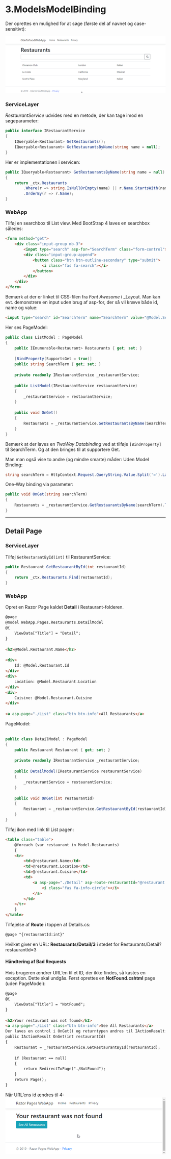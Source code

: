 ﻿# 3.ModelsModelBinding
Der oprettes en mulighed for at søge (første del af navnet og case-sensitivt):  

![Search](IndexList.png)

### ServiceLayer

*RestaurantService* udvides med en metode, der kan tage imod en søgeparameter:
```c#
public interface IRestaurantService
{
    IQueryable<Restaurant> GetRestaurants();
    IQueryable<Restaurant> GetRestaurantsByName(string name = null);
}
```

Her er implementationen i servicen:
```c#
public IQueryable<Restaurant> GetRestaurantsByName(string name = null)
{
    return _ctx.Restaurants
        .Where(r => string.IsNullOrEmpty(name) || r.Name.StartsWith(name))
        .OrderBy(r => r.Name);
}
```
  

### WebApp
Tilføj en searchbox til List view. Med BootStrap 4 laves en searchbox således:
```html
<form method="get">
    <div class="input-group mb-3">
        <input type="search" asp-for="SearchTerm" class="form-control">
        <div class="input-group-append">
            <button class="btn btn-outline-secondary" type="submit">
                <i class="fas fa-search"></i>
            </button>
        </div>
    </div>
</form>
```

Bemærk at der er linket til CSS-filen fra *Font Awesome* i _Layout.
Man kan evt. demonstrere en input uden brug af asp-for, der så vil kræve både id, name og value:
```html
<input type="search" id="SearchTerm" name="SearchTerm" value="@Model.SearchTerm">
```

Her ses PageModel:
```c#
public class ListModel : PageModel
{
    public IEnumerable<Restaurant> Restaurants { get; set; }
 
    [BindProperty(SupportsGet = true)]
    public string SearchTerm { get; set; }
 
    private readonly IRestaurantService _restaurantService;
 
    public ListModel(IRestaurantService restaurantService)
    {
        _restaurantService = restaurantService;
    }
 
    public void OnGet()
    {
        Restaurants = _restaurantService.GetRestaurantsByName(SearchTerm);
    }
}
```

Bemærk at der laves en *TwoWay Databinding* ved at tilføje ```[BindProperty]``` til SearchTerm. Og at den bringes til at supportere Get.

Man man også vise to andre (og mindre smarte) måder:
Uden Model Binding:
```c#
string searchTerm = HttpContext.Request.QueryString.Value.Split('=').LastOrDefault();
```
One-Way binding via parameter:
```C#
public void OnGet(string searchTerm)
{
    Restaurants = _restaurantService.GetRestaurantsByName(searchTerm).ToList();
}
```

---
## Detail Page
### ServiceLayer
Tilføj  ```GetRestarantById(int)``` til RestaurantService:
```c#
public Restaurant GetRestaurantById(int restaurantId)
{
    return _ctx.Restaurants.Find(restaurantId);
}
```


### WebApp
Opret en Razor Page kaldet **Detail** i Restaurant-folderen.
```html
@page
@model WebApp.Pages.Restaurants.DetailModel
@{
    ViewData["Title"] = "Detail";
}
 
<h2>@Model.Restaurant.Name</h2>
 
<div>
    Id: @Model.Restaurant.Id
</div>
<div>
    Location: @Model.Restaurant.Location
</div>
<div>
    Cuisine: @Model.Restaurant.Cuisine
</div>
 
<a asp-page="./List" class="btn btn-info">All Restaurants</a>
```

PageModel:
```c#

public class DetailModel : PageModel
{
    public Restaurant Restaurant { get; set; }
 
    private readonly IRestaurantService _restaurantService;
 
    public DetailModel(IRestaurantService restaurantService)
    {
        _restaurantService = restaurantService;
    }
 
    public void OnGet(int restaurantId)
    {
        Restaurant = _restaurantService.GetRestaurantById(restaurantId);
    }
}
```

Tilføj ikon med link til List pagen:
```html
<table class="table">
    @foreach (var restaurant in Model.Restaurants)
    {
    <tr>
        <td>@restaurant.Name</td>
        <td>@restaurant.Location</td>
        <td>@restaurant.Cuisine</td>
        <td>
            <a asp-page="./Detail" asp-route-restaurantId="@restaurant.Id">
                <i class="fas fa-info-circle"></i>
            </a>
        </td>
    </tr>
    }
</table>
```

Tilføjelse af **Route** i toppen af Details.cs:
```html
@page "{restaurantId:int}"
```
Hvilket giver en URL: **Restaurants/Detail/3** i stedet for Restaurants/Detail?restaurantId=3

#### Håndtering af Bad Requests
Hvis brugeren ændrer URL’en til et ID, der ikke findes, så kastes en exception. Dette skal undgås.
Først oprettes en **NotFound.cshtml** page (uden PageModel):
```html
@page
@{
    ViewData["Title"] = "NotFound";
}
 
<h2>Your restaurant was not found</h2>
<a asp-page="./List" class="btn btn-info">See All Restaurants</a>
Der laves en control i OnGet() og returntypen ændres til IActionResult:
public IActionResult OnGet(int restaurantId)
{
    Restaurant = _restaurantService.GetRestaurantById(restaurantId);
 
    if (Restaurant == null)
    {
        return RedirectToPage("./NotFound");
    }
    return Page();
}
```  


   
Når URL’ens id ændres til 4:
  
 ![ErrorPage](ErrorPage.png)